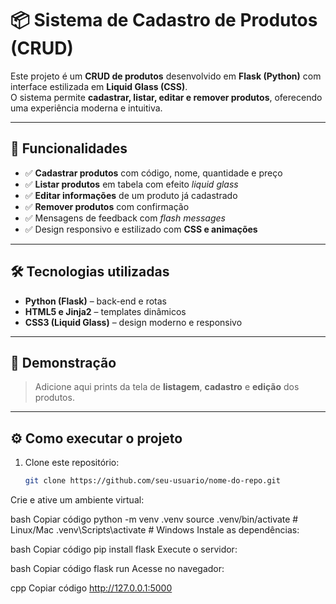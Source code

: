 # 📦 Sistema de Cadastro de Produtos (CRUD)

Este projeto é um **CRUD de produtos** desenvolvido em **Flask (Python)** com interface estilizada em **Liquid Glass (CSS)**.  
O sistema permite **cadastrar, listar, editar e remover produtos**, oferecendo uma experiência moderna e intuitiva.

---

## 🚀 Funcionalidades
- ✅ **Cadastrar produtos** com código, nome, quantidade e preço  
- ✅ **Listar produtos** em tabela com efeito *liquid glass*  
- ✅ **Editar informações** de um produto já cadastrado  
- ✅ **Remover produtos** com confirmação  
- ✅ Mensagens de feedback com *flash messages*  
- ✅ Design responsivo e estilizado com **CSS e animações**  

---

## 🛠️ Tecnologias utilizadas
- **Python (Flask)** – back-end e rotas  
- **HTML5 e Jinja2** – templates dinâmicos  
- **CSS3 (Liquid Glass)** – design moderno e responsivo  

---

## 📸 Demonstração
> Adicione aqui prints da tela de **listagem**, **cadastro** e **edição** dos produtos.  

---

## ⚙️ Como executar o projeto
1. Clone este repositório:  
   ```bash
   git clone https://github.com/seu-usuario/nome-do-repo.git
Crie e ative um ambiente virtual:

bash
Copiar código
python -m venv .venv
source .venv/bin/activate   # Linux/Mac
.venv\Scripts\activate      # Windows
Instale as dependências:

bash
Copiar código
pip install flask
Execute o servidor:

bash
Copiar código
flask run
Acesse no navegador:

cpp
Copiar código
http://127.0.0.1:5000
